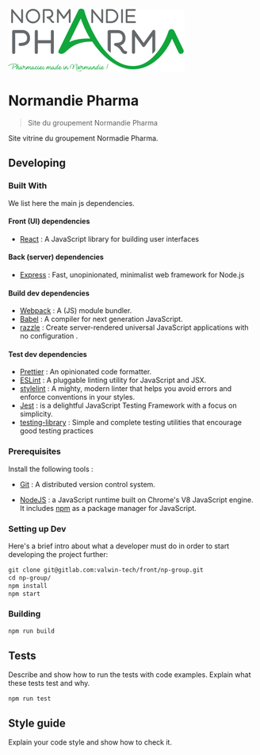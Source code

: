 ![Logo de Normadie Pharma](./src/icons/logo.svg)

# Normandie Pharma

> Site du groupement Normandie Pharma

Site vitrine du groupement Normadie Pharma.

## Developing

### Built With

We list here the main js dependencies.

#### Front (UI) dependencies

- [React](https://reactjs.org/) : A JavaScript library for building user interfaces

#### Back (server) dependencies

- [Express](https://expressjs.com/) : Fast, unopinionated, minimalist web framework for Node.js

#### Build dev dependencies

- [Webpack](https://webpack.js.org/) : A (JS) module bundler.
- [Babel](https://babeljs.io/) : A compiler for next generation JavaScript.
- [razzle](https://github.com/jaredpalmer/razzle) : Create server-rendered universal JavaScript applications with no configuration .

#### Test dev dependencies

- [Prettier](https://prettier.io/) : An opinionated code formatter.
- [ESLint](https://eslint.org/) : A pluggable linting utility for JavaScript and JSX.
- [stylelint](https://stylelint.io/) : A mighty, modern linter that helps you avoid errors and enforce conventions in your styles.
- [Jest](https://jestjs.io/) : is a delightful JavaScript Testing Framework with a focus on simplicity.
- [testing-library](https://testing-library.com/) : Simple and complete testing utilities that encourage good testing practices

### Prerequisites

Install the following tools :

- [Git](https://git-scm.com/downloads) : A distributed version control system.

- [NodeJS](https://nodejs.org/en/download/) : a JavaScript runtime built on Chrome's V8 JavaScript engine. It includes [npm](https://www.npmjs.com/) as a package manager for JavaScript.

### Setting up Dev

Here's a brief intro about what a developer must do in order to start developing
the project further:

```shell
git clone git@gitlab.com:valwin-tech/front/np-group.git
cd np-group/
npm install
npm start
```

### Building

```shell
npm run build
```

## Tests

Describe and show how to run the tests with code examples.
Explain what these tests test and why.

```shell
npm run test
```

## Style guide

Explain your code style and show how to check it.
